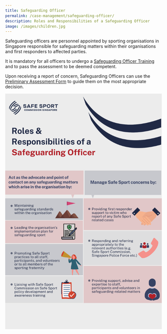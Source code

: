 ```yaml
---
title: Safeguarding Officer
permalink: /case-management/safeguarding-officer/
description: Roles and Responsibilities of a Safeguarding Officer
image: /images/children.jpg
---
```

Safeguarding officers are personnel appointed by sporting organisations in Singapore responsible for safeguarding matters within their organisations and first responders to affected parties.

It is mandatory for all officers to undergo a [Safeguarding Officer Training](/training-and-education/so-training) and to pass the assessment to be deemed competent. 

Upon receiving a report of concern, Safeguarding Officers can use the  [Preliminary Assessment Form](https://go.gov.sg/preliminaryassessment) to guide them on the most appropriate decision.

![Alt text for image on Isomer site](/images/Safeguarding%20roles_high_res.png)